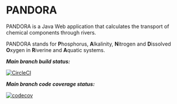 # PANDORA

PANDORA is a Java Web application that calculates the transport of chemical components through rivers. 

PANDORA stands for **P**hosphorus, **A**lkalinity, **N**itrogen and **D**issolved **O**xygen in **R**iverine and **A**quatic systems.

**_Main branch build status:_**


[![CircleCI](https://dl.circleci.com/status-badge/img/gh/WJ-van-Hoek/PANDORA/tree/master.svg?style=svg)](https://dl.circleci.com/status-badge/redirect/gh/WJ-van-Hoek/PANDORA/tree/master)

**_Main branch code coverage status:_**


[![codecov](https://codecov.io/gh/WJ-van-Hoek/PANDORA/branch/master/graph/badge.svg?token=tX9DFPWsPd)](https://codecov.io/gh/WJ-van-Hoek/PANDORA)
